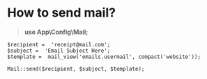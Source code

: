 
# How to send mail?

> **use App\Config\Mail;**

    $recipient =  'receipt@mail.com';
    $subject =  'Email Subject Here';
    $template =  mail_view('emails.usermail', compact('website'));
        
    Mail::send($recipient, $subject, $template);

